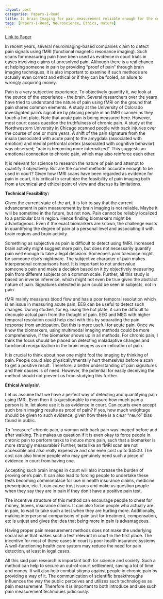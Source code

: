 ```yaml
---
layout: post
categories: Papers-I-Read
title: Is brain Imaging for pain measurement reliable enough for the courtroom?
tags: [Papers-I-Read, Neuroscience, Ethics, Nature]
---
```


[Link to Paper](https://www.nature.com/news/neuroscience-in-court-the-painful-truth-1.16985)

In recent years, several neuroimaging-based companies claim to detect pain signals using fMRI (functional magnetic resonance imaging). Such scans for measuring pain have been used as evidence in court trials in cases involving claims of unresolved pain. Although there is a real chance at helping someone in pain by providing “proof of pain” through brain imaging techniques, it is also important to examine if such methods are actually even correct and ethical or if they can be fooled, an allure to wrongly acquiring money. 

Pain is a very subjective experience. To objectively quantify it, we look at the source of the experience - the brain. Several researchers over the years have tried to understand the nature of pain using fMRI on the ground that pain shares common elements. A study at the University of Colorado investigated pain’s signature by placing people in an fMRI scanner as they touch a hot plate. Note that acute pain is being measured here. However, most court cases question the truthfulness of chronic pain. A study at the Northwestern University in Chicago scanned people with back injuries over the course of one or more years. A shift of the pain signature from the insula (associated with acute pain) to the amygdala (associated with emotion) and medial prefrontal cortex (associated with cognitive behavior) was observed; “pain is becoming more internalized”. This suggests an emotional connection to chronic pain, which may also reinforce each other.

It is relevant for science to research the nature of pain and attempt to quantify it objectively. But are the current methods accurate enough to be used in court? Given how fMRI scans have been regarded as evidence for pain in court, it is critical to scrutinize the feasibility of pain imaging both from a technical and ethical point of view and discuss its limitations.

**Technical Feasibility**\

Given the current state of the art, it is fair to say that the current advancement in pain measurement by brain imaging is not reliable. Maybe it will be sometime in the future, but not now. Pain cannot be reliably localized to a particular brain region. Hence finding biomarkers might be advantageous. Even if the exact biomarkers are known, the challenge exists in quantifying the degree of pain at a personal level and associating it with brain regions and brain activity. 

Something as subjective as pain is difficult to detect using fMRI. Increased brain activity might suggest more pain, but does not necessarily quantify pain well enough to take a legal decision. Someone’s pain tolerance might be someone else’s nightmare. The subjective character of pain makes interpersonal comparisons hard. It is important to not undervalue someone's pain and make a decision based on it by objectively measuring pain from different subjects on a common scale. Further, all this study is based on inverse inference, which might not even be true given the abstract nature of pain. Signatures detected in pain could be seen in subjects, not in pain.

fMRI mainly measures blood flow and has a poor temporal resolution which is an issue in measuring acute pain. EEG can be useful to detect such changes. During studies, for eg. using the hot plate, it can be difficult to decouple actual pain from the thought of pain.  EEG and MEG with higher temporal resolution could help deal with this by separating the pain response from anticipation. But this is more useful for acute pain. Once we know the biomarkers, using multimodal imaging methods could be more comprehensive, if the biomarker shows up in all methods. For chronic pain, I think the focus should be placed on detecting maladaptive changes and functional reorganization in the brain images as an indication of pain. 

It is crucial to think about how one might fool the imaging by thinking of pain. People could also physically/mentally hurt themselves before a scan to get a positive result. Therefore, a better understanding of pain signatures and their causes is of need. However, the potential for easily deceiving the method should not prevent us from studying this further.

**Ethical Analysis**\

Let us assume that we have a perfect way of detecting and quantifying pain using fMRI. Even then it is questionable to measure how much pain a person is in, let alone use it is as evidence in court. Can courts even accept such brain imaging results as proof of pain? If yes, how much weightage should be given to such evidence, given how there is a clear “neuro” bias found in public.

To “measure” chronic pain, a woman with back pain was imaged before and after walking. This makes us question if it is even okay to force people in chronic pain to perform tasks to induce more pain, such that a biomarker is more strongly measurable? Further, tests like an fMRI scan are not accessible and also really expensive and can even cost up to $4500. The cost can also hinder people who may genuinely need such a piece of evidence in court from having one.

Accepting such brain images in court will also increase the burden of proving one’s pain. It can also lead to forcing people to undertake these tests becoming commonplace for use in health insurance claims, medicine prescription, etc. It can cause trust issues and make us question people when they say they are in pain if they don’t have a positive pain test.

The incentive structure of this method can encourage people to cheat for money, leaves, insurance claims. It can also force people who actually are in pain, to wait to take such a test when they are hurting more. Additionally, making interpersonal comparisons of pain just for treatment, compensation, etc is unjust and gives the idea that being more in pain is advantageous.

Having proper pain measurement methods does not make the underlying social issue that makes such a test relevant in court in the first place. The incentive for most of these cases in court is poor health insurance systems. A well-functioning health care system may reduce the need for pain detection, at least in legal cases. 

All this said pain research is important both for science and society. Such a method can help to secure an out-of-court settlement, saving a lot of time and money. It will also help combat stigma against people in chronic pain by providing a way of it. The communication of scientific breakthroughs influences the way the public perceives and utilizes such technologies as pain measurement. Therefore it is important to both introduce and use such pain measurement techniques judiciously. 

